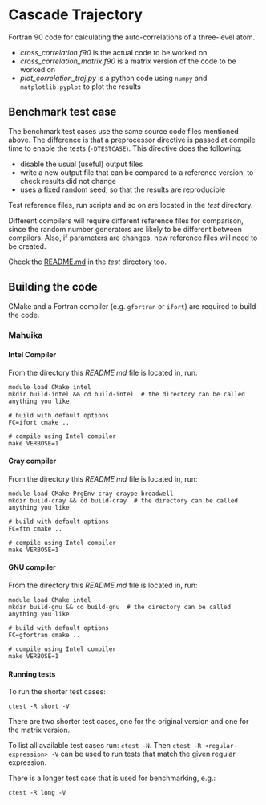 # Cascade Trajectory

Fortran 90 code for calculating the auto-correlations of a three-level atom. 

* *cross_correlation.f90* is the actual code to be worked on
* *cross_correlation_matrix.f90* is a matrix version of the code to be worked on
* *plot_correlation_traj.py* is a python code using `numpy` and `matplotlib.pyplot` to plot the results

## Benchmark test case

The benchmark test cases use the same source code files mentioned above. The difference is that a
preprocessor directive is passed at compile time to enable the tests (`-DTESTCASE`). This
directive does the following:

* disable the usual (useful) output files
* write a new output file that can be compared to a reference version, to check results did not change
* uses a fixed random seed, so that the results are reproducible

Test reference files, run scripts and so on are located in the *test* directory.

Different compilers will require different reference files for comparison, since the random number
generators are likely to be different between compilers. Also, if parameters are changes, new reference
files will need to be created.

Check the [README.md](test/README.md) in the *test* directory too.

## Building the code

CMake and a Fortran compiler (e.g. `gfortran` or `ifort`) are required to build the code.

### Mahuika

#### Intel Compiler

From the directory this *README.md* file is located in, run:

```
module load CMake intel
mkdir build-intel && cd build-intel  # the directory can be called anything you like

# build with default options
FC=ifort cmake ..

# compile using Intel compiler
make VERBOSE=1
```

#### Cray compiler

From the directory this *README.md* file is located in, run:

```
module load CMake PrgEnv-cray craype-broadwell
mkdir build-cray && cd build-cray  # the directory can be called anything you like

# build with default options
FC=ftn cmake ..

# compile using Intel compiler
make VERBOSE=1
```

#### GNU compiler

From the directory this *README.md* file is located in, run:

```
module load CMake intel
mkdir build-gnu && cd build-gnu  # the directory can be called anything you like

# build with default options
FC=gfortran cmake ..

# compile using Intel compiler
make VERBOSE=1
```

#### Running tests

To run the shorter test cases:

```
ctest -R short -V
```

There are two shorter test cases, one for the original version and one for the matrix
version.

To list all available test cases run: `ctest -N`. Then `ctest -R <regular-expression> -V`
can be used to run tests that match the given regular expression.

There is a longer test case that is used for benchmarking, e.g.:

```
ctest -R long -V
```
